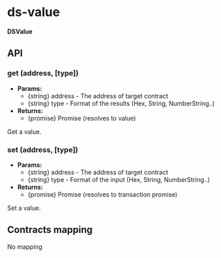 
# ds-value
**DSValue**



## API

### get (address, [type])

* **Params:** 
  * {string} address - The address of target contract
  * {string} type - Format of the results (Hex, String, NumberString..) 
* **Returns:**
  * {promise} Promise (resolves to value)

Get a value.

### set (address, [type])

* **Params:** 
  * {string} address - The address of target contract
  * {string} type - Format of the input (Hex, String, NumberString..) 
* **Returns:**
  * {promise} Promise (resolves to transaction promise)

Set a value.

## Contracts mapping
No mapping

